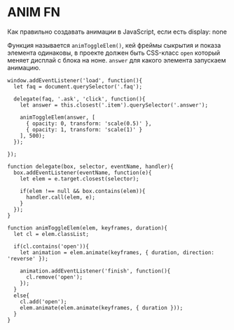 # ANIM FN
Как правильно создавать анимации в JavaScript, если есть display: none

Функция называется `animToggleElem()`, кей фреймы сыкрытия и показа элемента одинаковы, в проекте должен быть CSS-класс `open` который меняет дисплай с блока на ноне. `answer` для какого элемента запускаем анимацию.

    window.addEventListener('load', function(){
      let faq = document.querySelector('.faq');
      
      delegate(faq, '.ask', 'click', function(){
        let answer = this.closest('.item').querySelector('.answer');
        
        animToggleElem(answer, [
          { opacity: 0, transform: 'scale(0.5)' },
          { opacity: 1, transform: 'scale(1)' }
        ], 500);
      });

    });

    function delegate(box, selector, eventName, handler){
      box.addEventListener(eventName, function(e){
        let elem = e.target.closest(selector);

        if(elem !== null && box.contains(elem)){
          handler.call(elem, e);
        }
      });
    }

    function animToggleElem(elem, keyframes, duration){
      let cl = elem.classList;

      if(cl.contains('open')){
        let animation = elem.animate(keyframes, { duration, direction: 'reverse' });

        animation.addEventListener('finish', function(){
          cl.remove('open');
        });
      }
      else{
        cl.add('open');
        elem.animate(elem.animate(keyframes, { duration }));
      }
    }
